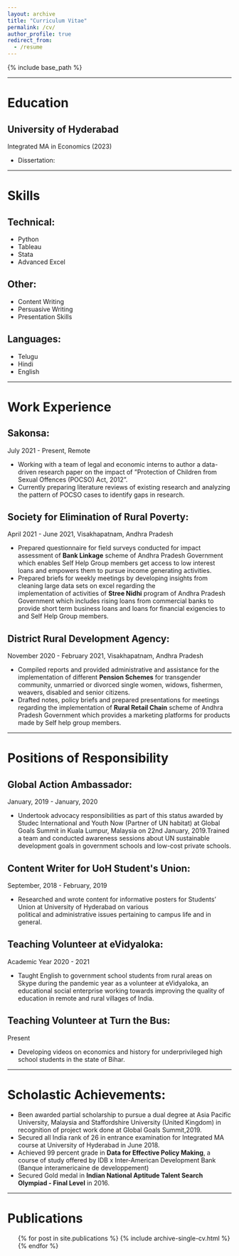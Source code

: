 ```yaml
---
layout: archive
title: "Curriculum Vitae"
permalink: /cv/
author_profile: true
redirect_from:
  - /resume
---
```


{% include base_path %}
<hr />

# Education
## University of Hyderabad
  Integrated MA in Economics (2023) <br>
  * Dissertation: 
<hr />

# Skills
## Technical:
* Python
* Tableau
* Stata
* Advanced Excel

## Other:
* Content Writing
* Persuasive Writing
* Presentation Skills

## Languages:
* Telugu
* Hindi
* English
<hr/>

# Work Experience  
## Sakonsa:
July 2021 - Present, Remote
* Working with a team of legal and economic interns to author a data-driven research paper on the impact of
  ”Protection of Children from Sexual Offences (POCSO) Act, 2012”.
* Currently preparing literature reviews of existing research and analyzing the pattern of POCSO cases to identify 
  gaps in research.

## Society for Elimination of Rural Poverty:
April 2021 - June 2021, Visakhapatnam, Andhra Pradesh
* Prepared questionnaire for field surveys conducted for impact assessment of **Bank Linkage** scheme of Andhra 
  Pradesh Government which enables Self Help Group members get access to low interest loans and empowers
  them to pursue income generating activities.
* Prepared briefs for weekly meetings by developing insights from cleaning large data sets on excel regarding the  
  implementation of activities of **Stree Nidhi** program of Andhra Pradesh Government which includes rising 
  loans from commercial banks to provide short term business loans and loans for financial exigencies to and Self Help Group members.
    
## District Rural Development Agency:
November 2020 - February 2021, Visakhapatnam, Andhra Pradesh
* Compiled reports and provided administrative and assistance for the implementation of different **Pension Schemes** for transgender community, unmarried or divorced single       women, widows, fishermen, weavers, disabled and senior citizens.
* Drafted notes, policy briefs and prepared presentations for meetings regarding the implementation of **Rural Retail Chain**
  scheme of Andhra Pradesh Government which provides a marketing platforms for products made by Self help group members.
<hr />

# Positions of Responsibility
## Global Action Ambassador:
January, 2019 - January, 2020
* Undertook advocacy responsibilities as part of this status awarded by Studec International and Youth Now (Partner
  of UN habitat) at Global Goals Summit in Kuala Lumpur, Malaysia on 22nd January, 2019.Trained a team and
  conducted awareness sessions about UN sustainable development goals in government schools and low-cost private schools.
 
## Content Writer for UoH Student's Union:
September, 2018 - February, 2019
* Researched and wrote content for informative posters for Students’ Union at University of Hyderabad on various  
  political and administrative issues pertaining to campus life and in general.

## Teaching Volunteer at eVidyaloka:
 Academic Year 2020 - 2021
 * Taught English to government school students from rural areas on Skype during the pandemic year as a volunteer at
  eVidyaloka, an educational social enterprise working towards improving the quality of education in remote and rural
  villages of India.

## Teaching Volunteer at Turn the Bus:
Present
* Developing videos on economics and history for underprivileged high school students in the state of Bihar.
 <hr />

# Scholastic Achievements:
* Been awarded partial scholarship to pursue a dual degree at Asia Pacific University, Malaysia and Staffordshire
  University (United Kingdom) in recognition of project work done at Global Goals Summit,2019.
* Secured all India rank of 26 in entrance examination for Integrated MA course at University of Hyderabad in June 2018.
* Achieved 99 percent grade in **Data for Effective Policy Making**, a course of study offered by IDB x Inter-American Development Bank (Banque interamericaine de developpement)
* Secured Gold medal in **Indian National Aptitude Talent Search Olympiad - Final Level** in 2016.
<hr />

# Publications
  <ul>{% for post in site.publications %}
    {% include archive-single-cv.html %}
  {% endfor %}</ul>
  
<!---
======
  <ul>{% for post in site.talks %}
    {% include archive-single-talk-cv.html %}
  {% endfor %}</ul>
  
Teaching
======
  <ul>{% for post in site.teaching %}
    {% include archive-single-cv.html %}
  {% endfor %}</ul>
  
Service and leadership
======
* Currently signed in to 43 different slack teams
--> 

